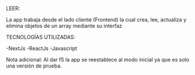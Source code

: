 
LEER:

La app trabaja desde el lado cliente (Frontend) la cual crea, lee, actualiza y elimina objetos de un array mediante su interfaz

TECNOLOGÍAS UTILIZADAS:

-NextJs
-ReactJs
-Javascript


Nota adicional: Al dar f5 la app se reestablece al modo inicial ya que es solo una versión de prueba.


